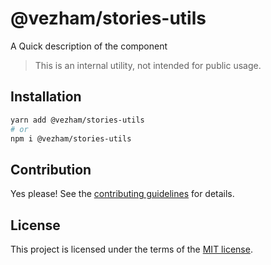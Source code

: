# @vezham/stories-utils

A Quick description of the component

> This is an internal utility, not intended for public usage.

## Installation

```sh
yarn add @vezham/stories-utils
# or
npm i @vezham/stories-utils
```

## Contribution

Yes please! See the
[contributing guidelines](https://github.com/vezham/heroui/blob/master/CONTRIBUTING.md)
for details.

## License

This project is licensed under the terms of the
[MIT license](https://github.com/vezham/heroui/blob/master/LICENSE).

